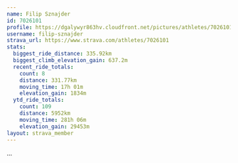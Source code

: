 ```yaml
---
name: Filip Sznajder
id: 7026101
profile: https://dgalywyr863hv.cloudfront.net/pictures/athletes/7026101/2123836/17/large.jpg
username: filip-sznajder
strava_url: https://www.strava.com/athletes/7026101
stats:
  biggest_ride_distance: 335.92km
  biggest_climb_elevation_gain: 637.2m
  recent_ride_totals:
    count: 8
    distance: 331.77km
    moving_time: 17h 01m
    elevation_gain: 1834m
  ytd_ride_totals:
    count: 109
    distance: 5952km
    moving_time: 281h 06m
    elevation_gain: 29453m
layout: strava_member
--- 
```

...
